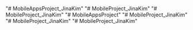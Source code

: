 "# MobileAppsProject_JinaKim" 
"# MobileProject_JinaKim" 
"# MobileProject_JinaKim" 
"# MobileAppsProject" 
"# MobileProject_JinaKim" 
"# MobileProject_JinaKim" 
"# MobileProject_JinaKim" 
